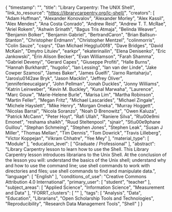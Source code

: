 {
    "timestamp": "",
    "title": "Library Carpentry: The UNIX Shell",
    "link_to_resource": "https://librarycarpentry.org/lc-shell/",
    "creators": [
        "Adam Huffman",
        "Alexander Konovalov",
        "Alexander Morley",
        "Alex Kassil",
        "Alex Mendes",
        "Ana Costa Conrado",
        "Andrew Reid",
        "Andrew T. T. McRae",
        "Ariel Rokem",
        "Ashwin Srinath",
        "Bagus Tris Atmaja",
        "Belinda Weaver",
        "Benjamin Bolker",
        "Benjamin Gabriel",
        "BertrandCaron",
        "Brian Ballsun-Stanton",
        "Christopher Erdmann",
        "Christopher Mentzel",
        "colinmorris",
        "Colin Sauze",
        "csqrs",
        "Dan Michael Hegg\u00f8",
        "Dave Bridges",
        "David McKain",
        "Dmytro Lituiev",
        "earkpr",
        "ekaterinailin",
        "Elena Denisenko",
        "Eric Jankowski",
        "Erin Alison Becker",
        "Evan Williamson",
        "Farah Shamma",
        "Gabriel Devenyi",
        "Gerard Capes",
        "Giuseppe Profiti",
        "Halle Burns",
        "Hannah Burkhardt",
        "hugolio",
        "Ian Lessing",
        "Ian van der Linde",
        "Jake Cowper Szamosi",
        "James Baker",
        "James Guelfi",
        "Jarno Rantaharju",
        "Jaros\u0142aw Bryk",
        "Jason Macklin",
        "Jeffrey Oliver",
        "jenniferleeucalgary",
        "John Pellman",
        "Jonah Duckles",
        "Jonny Williams",
        "Katrin Leinweber",
        "Kevin M. Buckley",
        "Kunal Marwaha",
        "Laurence",
        "Marc Gouw",
        "Marie-Helene Burle",
        "Marisa Lim",
        "Martha Robinson",
        "Martin Feller",
        "Megan Fritz",
        "Michael Lascarides",
        "Michael Zingale",
        "Michele Hayslett",
        "Mike Henry",
        "Morgan Oneka",
        "Murray Hoggett",
        "Nicolas Barral",
        "Nicola Soranzo",
        "Noah D Brenowitz",
        "Owen Kaluza",
        "Patrick McCann",
        "Peter Hoyt",
        "Rafi Ullah",
        "Raniere Silva",
        "R\u00e9mi Emonet",
        "reshama shaikh",
        "Ruud Steltenpool",
        "sjnair",
        "St\u00e9phane Guillou",
        "Stephan Schmeing",
        "Stephen Jones",
        "Stephen Leak",
        "Susan J Miller",
        "Thomas Mellan",
        "Tim Dennis",
        "Tom Dowrick",
        "Travis Lilleberg",
        "Victor Koppejan",
        "Vikram Chhatre",
        "Yee Mey"
    ],
    "material_type": [
        "Module"
    ],
    "education_level": [
        "Graduate / Professional"
    ],
    "abstract": "Library Carpentry lesson to learn how to use the Shell. This Library Carpentry lesson introduces librarians to the Unix Shell. At the conclusion of the lesson you will: understand the basics of the Unix shell; understand why and how to use the command line; use shell commands to work with directories and files; use shell commands to find and manipulate data.",
    "language": [
        "English"
    ],
    "conditions_of_use": "Creative Commons Attribution 4.0 International",
    "primary_user": [
        "student",
        "teacher"
    ],
    "subject_areas": [
        "Applied Science",
        "Information Science",
        "Measurement and Data"
    ],
    "FORRT_clusters": [
        ""
    ],
    "tags": [
        "Analysis",
        "Data",
        "Education",
        "Librarians",
        "Open Scholarship Tools and Technologies",
        "Reproducibility",
        "Research Data Management Tools",
        "Shell"
    ]
}